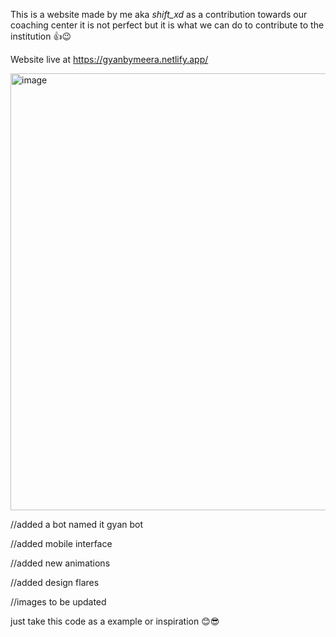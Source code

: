 This is a website made by me aka _shift_xd_ as a contribution towards our coaching center it is not perfect but it is what we can do to contribute to the institution 👍😉

Website live at https://gyanbymeera.netlify.app/

<img width="1527" height="699" alt="image" src="https://github.com/user-attachments/assets/65e59a7e-3fc5-4b2f-8784-dfaf5cf725f5" />


//added a bot named it gyan bot 

//added mobile interface

//added new animations 

//added design flares 

//images to be updated 


just take this code as a example or inspiration 😊😎

